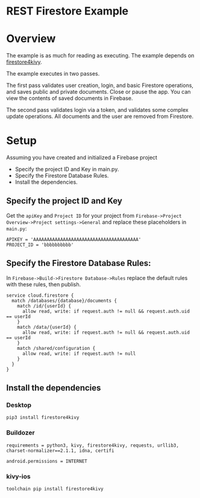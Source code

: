 REST Firestore Example
=======================

# Overview

The example is as much for reading as executing. The example depends on [firestore4kivy](https://github.com/Android-for-Python/firestore4kivy).

The example executes in two passes.

The first pass validates user creation, login, and basic Firestore operations, and saves public and private documents. Close or pause the app. You can view the contents of saved documents in Firebase.

The second pass validates login via a token, and validates some complex update operations. All documents and the user are removed from Firestore.

# Setup

Assuming you have created and initialized a Firebase project 
 - Specify the project ID and Key in main.py.
 - Specify the Firestore Database Rules.
 - Install the dependencies.

## Specify the project ID and Key

Get the `apiKey` and `Project ID` for your project from `Firebase->Project Overview->Project settings->General` and replace these placeholders in `main.py`:
```
APIKEY = 'AAAAAAAAAAAAAAAAAAAAAAAAAAAAAAAAAAAAAAA'
PROJECT_ID = 'bbbbbbbbbb'
```

## Specify the Firestore Database Rules:

In `Firebase->Build->Firestore Database->Rules` replace the default rules with these rules, then publish.

```
service cloud.firestore {
  match /databases/{database}/documents {
    match /id/{userId} {
      allow read, write: if request.auth != null && request.auth.uid == userId
    }
    match /data/{userId} {
      allow read, write: if request.auth != null && request.auth.uid == userId
    }
    match /shared/configuration {
      allow read, write: if request.auth != null
    }
  }
}
```

## Install the dependencies

### Desktop 

```
pip3 install firestore4kivy
```

### Buildozer 

```
requirements = python3, kivy, firestore4kivy, requests, urllib3, charset-normalizer==2.1.1, idna, certifi

android.permissions = INTERNET
```

### kivy-ios

```
toolchain pip install firestore4kivy
```

